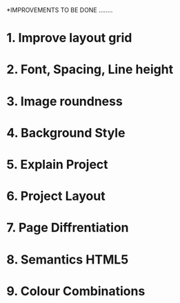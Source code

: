 \*IMPROVEMENTS TO BE DONE ........

# 1. Improve layout grid

# 2. Font, Spacing, Line height

# 3. Image roundness

# 4. Background Style

# 5. Explain Project

# 6. Project Layout

# 7. Page Diffrentiation

# 8. Semantics HTML5

# 9. Colour Combinations
